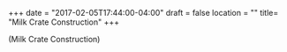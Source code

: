 +++
date = "2017-02-05T17:44:00-04:00"
draft = false
location = ""
title= "Milk Crate Construction"
+++

(Milk Crate Construction)